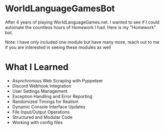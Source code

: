 # WorldLanguageGamesBot

After 4 years of playing WorldLanguageGames.net. I wanted to see if I could automate the countless hours of Homework I had.
Here is my "Homework" bot.

Note: I have only included one module but have many more, reach out to me if you are interested in seeing these modules as well

# What I Learned

* Asynchronous Web Scraping with Pyppeteer
* Discord Webhook Integration
* User Settings Management
* Exception Handling and Error Reporting
* Randomized Timings for Realism
* Dynamic Console Interface Updates
* File Input/Output Operations
* Structured and Modular Code
* Working with config files

